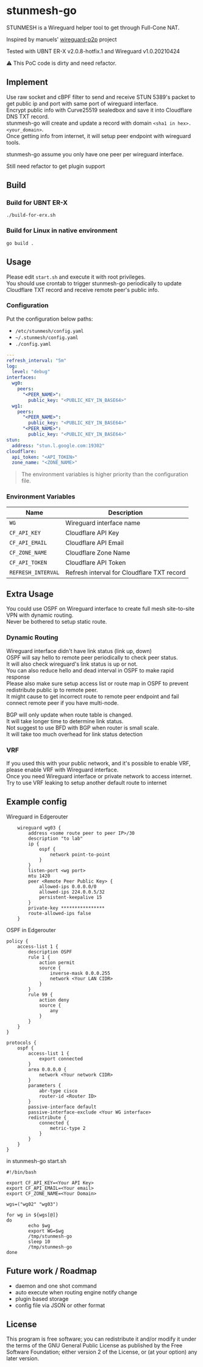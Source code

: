 # stunmesh-go
STUNMESH is a Wireguard helper tool to get through Full-Cone NAT.

Inspired by manuels' [wireguard-p2p](https://github.com/manuels/wireguard-p2p) project

Tested with UBNT ER-X v2.0.8-hotfix.1 and Wireguard v1.0.20210424

:warning: This PoC code is dirty and need refactor.

## Implement
Use raw socket and cBPF filter to send and receive STUN 5389's packet to get public ip and port with same port of wireguard interface.<br />
Encrypt public info with Curve25519 sealedbox and save it into Cloudflare DNS TXT record.<br />
stunmesh-go will create and update a record with domain `<sha1 in hex>.<your_domain>`.<br />
Once getting info from internet, it will setup peer endpoint with wireguard tools.<br />

stunmesh-go assume you only have one peer per wireguard interface.

Still need refactor to get plugin support

## Build

### Build for UBNT ER-X
```
./build-for-erx.sh
```

### Build for Linux in native environment
```
go build .
```

## Usage
Please edit `start.sh` and execute it with root privileges.<br />
You should use crontab to trigger stunmesh-go periodically to update Cloudflare TXT record and receive remote peer's public info. <br />

### Configuration

Put the configuration below paths:

* `/etc/stunmesh/config.yaml`
* `~/.stunmesh/config.yaml`
* `./config.yaml`

```yaml
---
refresh_interval: "5m"
log:
  level: "debug"
interfaces:
  wg0:
    peers:
      "<PEER_NAME>":
        public_key: "<PUBLIC_KEY_IN_BASE64>"
  wg1:
    peers:
      "<PEER_NAME>":
        public_key: "<PUBLIC_KEY_IN_BASE64>"
      "<PEER_NAME>":
        public_key: "<PUBLIC_KEY_IN_BASE64>"
stun:
  address: "stun.l.google.com:19302"
cloudflare:
  api_token: "<API_TOKEN>"
  zone_name: "<ZONE_NAME>"
```

> The environment variables is higher priority than the configuration file.

### Environment Variables

| Name               | Description                                |
|--------------------|--------------------------------------------|
| `WG`               | Wireguard interface name                   |
| `CF_API_KEY`       | Cloudflare API Key                         |
| `CF_API_EMAIL`     | Cloudflare API Email                       |
| `CF_ZONE_NAME`     | Cloudflare Zone Name                       |
| `CF_API_TOKEN`     | Cloudflare API Token                       |
| `REFRESH_INTERVAL` | Refresh interval for Cloudflare TXT record |

## Extra Usage
You could use OSPF on Wireguard interface to create full mesh site-to-site VPN with dynamic routing.<br />
Never be bothered to setup static route.<br />

### Dynamic Routing
Wireguard interface didn't have link status (link up, down)<br />
OSPF will say hello to remote peer periodically to check peer status.<br />
It will also check wireguard's link status is up or not.<br />
You can also reduce hello and dead interval in OSPF to make rapid response<br />
Please also make sure setup access list or route map in OSPF to prevent redistribute public ip to remote peer.<br />
It might cause to get incorrect route to remote peer endpoint and fail connect remote peer if you have multi-node.<br />

BGP will only update when route table is changed.<br />
It will take longer time to determine link status.<br />
Not suggest to use BFD with BGP when router is small scale.<br />
It will take too much overhead for link status detection<br />

### VRF
If you used this with your public network, and it's possible to enable VRF, please enable VRF with Wireguard interface.<br />
Once you need Wireguard interface or private network to access internet.<br />
Try to use VRF leaking to setup another default route to internet<br />

## Example config

Wireguard in Edgerouter
```
    wireguard wg03 {
        address <some route peer to peer IP>/30
        description "to lab"
        ip {
            ospf {
                network point-to-point
            }
        }
        listen-port <wg port>
        mtu 1420
        peer <Remote Peer Public Key> {
            allowed-ips 0.0.0.0/0
            allowed-ips 224.0.0.5/32
            persistent-keepalive 15
        }
        private-key ****************
        route-allowed-ips false
    }
```

OSPF in Edgerouter
```
policy {
    access-list 1 {
        description OSPF
        rule 1 {
            action permit
            source {
                inverse-mask 0.0.0.255
                network <Your LAN CIDR>
            }
        }
        rule 99 {
            action deny
            source {
                any
            }
        }
    }
}

protocols {
    ospf {
        access-list 1 {
            export connected
        }
        area 0.0.0.0 {
            network <Your network CIDR>
        }
        parameters {
            abr-type cisco
            router-id <Router ID>
        }
        passive-interface default
        passive-interface-exclude <Your WG interface>
        redistribute {
            connected {
                metric-type 2
            }
        }
    }
}
```

in stunmesh-go start.sh
```
#!/bin/bash

export CF_API_KEY=<Your API Key>
export CF_API_EMAIL=<Your email>
export CF_ZONE_NAME=<Your Domain>

wgs=("wg02" "wg03")

for wg in ${wgs[@]}
do
        echo $wg
        export WG=$wg
        /tmp/stunmesh-go
        sleep 10
        /tmp/stunmesh-go
done
```

## Future work / Roadmap

- daemon and one shot command
- auto execute when routing engine notify change
- plugin based storage
- config file via JSON or other format

## License
This program is free software; you can redistribute it and/or modify it under the terms of the GNU General Public License as published by the Free Software Foundation; either version 2 of the License, or (at your option) any later version.
